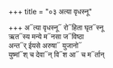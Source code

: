 +++
title = "०३ अत्या वृधस्नू"

+++
अ᳓त्या वृधस्नू᳓ रो᳓हिता घृत᳓स्नू  
ऋत᳓स्य मन्ये म᳓नसा ज᳓विष्ठा  
अन्त᳓र् ईयसे अरुषा᳓ युजानो᳓  
युष्मां᳓श् च देवा᳓न् वि᳓श आ᳓ च म᳓र्तान्